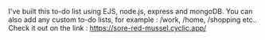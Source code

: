 I've built this to-do list using EJS, node.js, express and mongoDB.
You can also add any custom to-do lists, for example : /work, /home, /shopping etc..
Check it out on the link : https://sore-red-mussel.cyclic.app/
